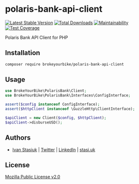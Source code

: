 # polaris-bank-api-client

[![Latest Stable Version](https://img.shields.io/github/v/release/brokeyourbike/polaris-bank-api-client-php)](https://github.com/brokeyourbike/polaris-bank-api-client-php/releases)
[![Total Downloads](https://poser.pugx.org/brokeyourbike/polaris-bank-api-client/downloads)](https://packagist.org/packages/brokeyourbike/polaris-bank-api-client)
[![Maintainability](https://api.codeclimate.com/v1/badges/41d6114333d868a1af66/maintainability)](https://codeclimate.com/github/brokeyourbike/polaris-bank-api-client-php/maintainability)
[![Test Coverage](https://api.codeclimate.com/v1/badges/41d6114333d868a1af66/test_coverage)](https://codeclimate.com/github/brokeyourbike/polaris-bank-api-client-php/test_coverage)

Polaris Bank API Client for PHP

## Installation

```bash
composer require brokeyourbike/polaris-bank-api-client
```

## Usage

```php
use BrokeYourBike\PolarisBank\Client;
use BrokeYourBike\PolarisBank\Interfaces\ConfigInterface;

assert($config instanceof ConfigInterface);
assert($httpClient instanceof \GuzzleHttp\ClientInterface);

$apiClient = new Client($config, $httpClient);
$apiClient->disburseUSD();
```

## Authors
- [Ivan Stasiuk](https://github.com/brokeyourbike) | [Twitter](https://twitter.com/brokeyourbike) | [LinkedIn](https://www.linkedin.com/in/brokeyourbike) | [stasi.uk](https://stasi.uk)

## License
[Mozilla Public License v2.0](https://github.com/brokeyourbike/polaris-bank-api-client-php/blob/main/LICENSE)
